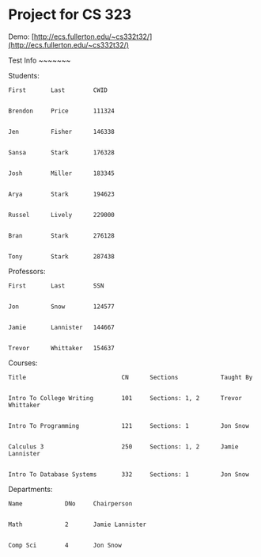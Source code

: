# Project for CS 323


Demo: [http://ecs.fullerton.edu/~cs332t32/](http://ecs.fullerton.edu/~cs332t32/)




Test Info ~~~~~~~



Students:

    First       Last        CWID


    Brendon     Price       111324
    
    
    Jen         Fisher      146338
    
    
    Sansa       Stark       176328
    
    
    Josh        Miller      183345
    
    
    Arya        Stark       194623
    
    
    Russel      Lively      229000
    
    
    Bran        Stark       276128
    
    
    Tony        Stark       287438



Professors:

    First       Last        SSN


    Jon         Snow        124577
    
    
    Jamie       Lannister   144667
    
    
    Trevor      Whittaker   154637


Courses:

    Title                           CN      Sections            Taught By


    Intro To College Writing        101     Sections: 1, 2      Trevor Whittaker
    
    
    Intro To Programming            121     Sections: 1         Jon Snow
    
    
    Calculus 3                      250     Sections: 1, 2      Jamie Lannister
    
    
    Intro To Database Systems       332     Sections: 1         Jon Snow



Departments:

    Name            DNo     Chairperson


    Math            2       Jamie Lannister
    
    
    Comp Sci        4       Jon Snow
